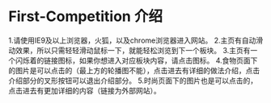 # First-Competition 介绍
1.请使用IE9及以上浏览器，火狐，以及chrome浏览器进入网站。
2.主页有自动滑动效果，所以只需轻轻滑动鼠标一下，就能轻松浏览到下一个板块。
3.主页有一个闪烁着的链接图标，如果你想进入对应板块内容，请点击图标。
4.食物页面下的图片是可以点击的（最上方的轮播图不能），点击进去有详细的做法介绍，点击介绍部分的叉形按钮可以退出介绍部分。
5.时尚页面下的图片也是可以点击的，点击进去有更加详细的内容（链接为外部网站）。
